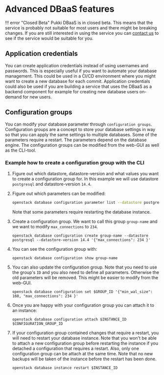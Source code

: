# Advanced DBaaS features

!!! error "Closed Beta"
    Pukki DBaaS is in closed beta. This means that the service is probably not suitable for most users
    and there might be breaking changes. If you are still interested in using the service you can
    [contact us](../../support/contact.md) to see if the service would be suitable for you.

## Application credentials

You can create application credentials instead of using usernames and passwords. This is especially useful if you want to automate your database management. This could be used in a CI/CD environment where you might want to create a new database for each commit. Application credentials could also be used if you are building a service that uses the DBaaS as a backend component for example for creating new database users on-demand for new users.

## Configuration groups

You can modify your database parameter through `configuration groups`. Configuration groups are a
concept to store your database settings in way so that you can apply the same settings to multiple
databases. Some of the parameters require a restart. The parameters depend on the database
engine. The configuration groups can be modified from the web-GUI as well as the CLI-tool.

### Example how to create a configuration group with the CLI

1. Figure out which datastore, datastore-version and what values you want to create a configuration
group for. In this example we will use datastore `postgresql` and datastore-version `14.4`.
2. Figure out which parameters can be modified:
    
    ```bash
    openstack database configuration parameter list --datastore postgresql 14.4
    ```
    
    Note that some parameters require restarting the database instance.

3. Create a configuration group. We want to call this group `group-name` and we want to modify
`max_connections` to `234`.

    ```
    openstack database configuration create group-name --datastore postgresql --datastore-version 14.4 '{"max_connections": 234 }'
    ```

4. You can see the configuration group with:

    ```
    openstack database configuration show group-name
    ```

5. You can also update the configuration group. Note that you need to use the group's `ID` and
you also need to define all parameters. Otherwise the old parameters will be removed. This might be
easier to modify from the web-GUI.

    ```
    openstack database configuration set $GROUP_ID '{"min_wal_size": 160, "max_connections": 234 }'
    ```

1. Once you are happy with your configuration group you can attach it to an instance:

    ```
    openstack database configuration attach $INSTANCE_ID $CONFIGURATION_GROUP_ID
    ```

2. If your configuration group contained changes that require a restart, you will need to restart
your database instance. Note that you won't be able to attach a new configuration group before
restarting the instance if you detached a configuration that requires a restart. Also, only one
configuration group can be attach at the same time. Note that no new backups will be taken of the
instance before the restart has been done.

    ```
    openstack database instance restart $INSTANCE_ID
    ```
